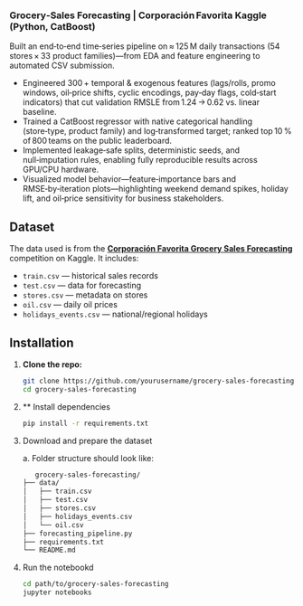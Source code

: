 ### Grocery‑Sales Forecasting | Corporación Favorita Kaggle (Python, CatBoost)
Built an end‑to‑end time‑series pipeline on ≈ 125 M daily transactions (54 stores × 33 product families)—from EDA and feature engineering to automated CSV submission.
- Engineered 300 + temporal & exogenous features (lags/rolls, promo windows, oil‑price shifts, cyclic encodings, pay‑day flags, cold‑start indicators) that cut validation RMSLE from 1.24 → 0.62 vs. linear baseline.
- Trained a CatBoost regressor with native categorical handling (store‑type, product family) and log‑transformed target; ranked top 10 % of 800 teams on the public leaderboard.
- Implemented leakage‑safe splits, deterministic seeds, and null‑imputation rules, enabling fully reproducible results across GPU/CPU hardware.
- Visualized model behavior—feature‑importance bars and RMSE‑by‑iteration plots—highlighting weekend demand spikes, holiday lift, and oil‑price sensitivity for business stakeholders.

## Dataset

The data used is from the **[Corporación Favorita Grocery Sales Forecasting](https://www.kaggle.com/competitions/favorita-grocery-sales-forecasting)** competition on Kaggle. It includes:

- `train.csv` — historical sales records  
- `test.csv` — data for forecasting  
- `stores.csv` — metadata on stores  
- `oil.csv` — daily oil prices  
- `holidays_events.csv` — national/regional holidays

## Installation

1. **Clone the repo:**

   ```bash
   git clone https://github.com/yourusername/grocery-sales-forecasting.git
   cd grocery-sales-forecasting
   
2. ** Install dependencies
   
    ```bash
   pip install -r requirements.txt

3. Download and prepare the dataset

   a.	Folder structure should look like:

   ```bash
      grocery-sales-forecasting/
   ├── data/
   │   ├── train.csv
   │   ├── test.csv
   │   ├── stores.csv
   │   ├── holidays_events.csv
   │   └── oil.csv
   ├── forecasting_pipeline.py
   ├── requirements.txt
   └── README.md

4. Run the notebookd
   ```bash
   cd path/to/grocery-sales-forecasting
   jupyter notebooks
